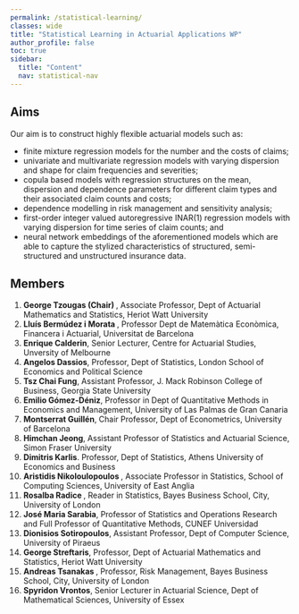 ```yaml
---
permalink: /statistical-learning/
classes: wide
title: "Statistical Learning in Actuarial Applications WP"
author_profile: false
toc: true
sidebar:
  title: "Content"
  nav: statistical-nav
---
```


## Aims
Our aim is to construct highly flexible actuarial models such as:
<ul>
<li> finite mixture regression models for the number and the costs of claims; </li>
<li> univariate and multivariate regression models with varying dispersion and shape for claim frequencies and severities; </li>
<li> copula based models with regression structures on the mean, dispersion and dependence parameters for different claim types and their associated claim counts and costs; </li>
<li> dependence modelling in risk management and sensitivity analysis; </li>
<li> first-order integer valued autoregressive INAR(1) regression models with varying dispersion for time series of claim counts; and </li>
<li> neural network embeddings of the aforementioned models which are able to capture the stylized characteristics of structured, semi-structured and unstructured insurance data. </li>
</ul>

## Members
1. <b> George Tzougas (Chair) </b>, Associate Professor, Dept of Actuarial Mathematics and Statistics, Heriot Watt University
2. <b> Lluís Bermúdez i Morata </b>, Professor Dept de Matemàtica Econòmica, Financera i Actuarial, Universitat de Barcelona
3. <b> Enrique Calderin</b>, Senior Lecturer, Centre for Actuarial Studies, Unversity of Melbourne
4. <b> Angelos Dassios</b>, Professor, Dept of Statistics, London School of Economics and Political Science 
5. <b> Tsz Chai Fung</b>, Assistant Professor, J. Mack Robinson College of Business, Georgia State University 
6. <b> Emilio Gómez-Déniz</b>, Professor in Dept of Quantitative Methods in Economics and Management, University of Las Palmas de Gran Canaria
7. <b> Montserrat Guillén</b>, Chair Professor, Dept of Econometrics, University of Barcelona
8. <b> Himchan Jeong</b>, Assistant Professor of Statistics and Actuarial Science, Simon Fraser University
9. <b> Dimitris Karlis</b>. Professor, Dept of Statistics, Athens University of Economics and Business
10. <b> Aristidis Nikoloulopoulos </b>, Associate Professor in Statistics, School of Computing Sciences, University of East Anglia
11. <b> Rosalba Radice </b>, Reader in Statistics, Bayes Business School, City, University of London
12. <b> José Maria Sarabia</b>,  Professor of Statistics and Operations Research and Full Professor of Quantitative Methods, CUNEF Universidad
13. <b> Dionisios Sotiropoulos</b>,  Assistant Professor, Dept of Computer Science, University of Piraeus
14. <b> George Streftaris</b>,  Professor, Dept of Actuarial Mathematics and Statistics, Heriot Watt University
15. <b> Andreas Tsanakas </b>, Professor, Risk Management, Bayes Business School, City, University of London 
16. <b> Spyridon Vrontos</b>, Senior Lecturer in Actuarial Science, Dept of Mathematical Sciences, University of Essex
